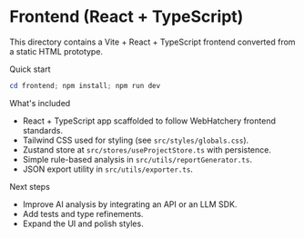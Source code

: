 # Frontend (React + TypeScript)

This directory contains a Vite + React + TypeScript frontend converted from a static HTML prototype.

Quick start

```powershell
cd frontend; npm install; npm run dev
```

What's included

- React + TypeScript app scaffolded to follow WebHatchery frontend standards.
- Tailwind CSS used for styling (see `src/styles/globals.css`).
- Zustand store at `src/stores/useProjectStore.ts` with persistence.
- Simple rule-based analysis in `src/utils/reportGenerator.ts`.
- JSON export utility in `src/utils/exporter.ts`.

Next steps

- Improve AI analysis by integrating an API or an LLM SDK.
- Add tests and type refinements.
- Expand the UI and polish styles.
